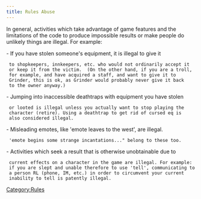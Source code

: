 ```yaml
---
title: Rules Abuse
---
```


In general, activities which take advantage of game features and the
limitations of the code to produce impossible results or make people do
unlikely things are illegal. For example:

\- If you have stolen someone's equipment, it is illegal to give it

` to shopkeepers, innkeepers, etc. who would not ordinarily accept it`
` or keep it from the victim.  (On the other hand, if you are a troll,`
` for example, and have acquired a staff, and want to give it to`
` Grinder, this is ok, as Grinder would probably never give it back`
` to the owner anyway.)`

\- Jumping into inaccessible deathtraps with equipment you have stolen

` or looted is illegal unless you actually want to stop playing the`
` character (retire). Using a deathtrap to get rid of cursed eq is`
` also considered illegal.`

\- Misleading emotes, like 'emote leaves to the west', are illegal.

` 'emote begins some strange incantations..." belong to these too.`

\- Activities which seek a result that is otherwise unobtainable due to

` current effects on a character in the game are illegal. For example:`
` if you are slept and unable therefore to use 'tell', communicating to`
` a person RL (phone, IM, etc.) in order to circumvent your current`
` inability to tell is patently illegal.`

[Category:Rules](Category:Rules "wikilink")